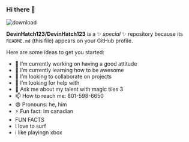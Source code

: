 ### Hi there 👋
![download](https://user-images.githubusercontent.com/107000693/172678517-e6540c36-3ce1-418b-b14f-8b6390e0e35f.jpg)


**DevinHatch123/DevinHatch123** is a ✨ _special_ ✨ repository because its `README.md` (this file) appears on your GitHub profile.

Here are some ideas to get you started:

- 🔭 I’m currently working on having a good attitude
- 🌱 I’m currently learning how to be awesome
- 👯 I’m looking to collaborate on projects
- 🤔 I’m looking for help with 
- 💬 Ask me about my talent with magic tiles 3
- 📫 How to reach me: 801-598-6650
- 😄 Pronouns: he, him
- ⚡ Fun fact: im canadian 
- FUN FACTS
- I love to surf
- i like playingn xbox
